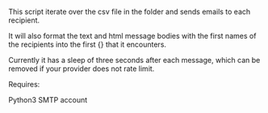 This script iterate over the csv file in the folder and sends emails to each recipient. 

It will also format the text and html message bodies with the first names of the recipients into the first {} that it encounters.

Currently it has a sleep of three seconds after each message, which can be removed if your provider does not rate limit.

Requires:

Python3
SMTP account